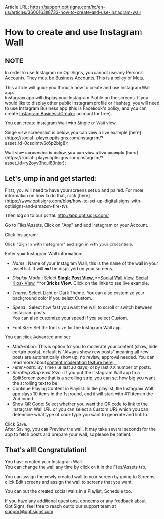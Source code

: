 Article URL: https://support.optisigns.com/hc/en-us/articles/360016388733-how-to-create-and-use-instagram-wall

# How to create and use Instagram Wall

**NOTE**  
---  
In order to use Instagram on OptiSigns, you cannot use any Personal Accounts.
They must be Business Accounts. This is a policy of Meta.  
  
This article will guide you through how to create and use Instagram Wall app.  
Instagram app will display your Instagram Profile on the screens. If you would
like to display other public Instagram profile or Hashtag, you will need to
use Instagram Business app (this is Facebook's policy, and you can create
[Instagram
Business/Creator](https://help.instagram.com/502981923235522?helpref=related)
account for free).

You can create Instagram Wall with Single or Wall view.

Singe view screenshot is below, you can view a live example
[here](https://social-
player.optisigns.com/instagram/?asset_id=0csdimtv6c6p2blg8):

Wall view screenshot is below, you can view a live example
[here](https://social-
player.optisigns.com/instagram/?asset_id=ry2oyv3hqui83njer):

## **Let's jump in and get started:**

First, you will need to have your screens set up and paired. For more
information on how to do that, click
[here](https://www.optisigns.com/blog/how-to-set-up-digital-signs-with-
optisigns-and-amazon-fire-tv).

Then log on to our portal: <http://app.optisigns.com/>

Go to Files/Assets, Click on "App" and add Instagram on your Account.

Click Instagram:

Click "Sign In with Instagram" and sign in with your credentials.

Enter your Instagram Wall information:

  * _Name_ : Name of your Instagram Wall, this is the name of the wall in your asset list. It will _**not**_ be displayed on your screens.
  * _Display Mode_ : Select [**Single Post View**](https://social-player.optisigns.com/instagram/?asset_id=y89t3dg76jewc7nec), **[Social Wall View](https://social-player.optisigns.com/instagram/?asset_id=ry2oyv3hqui83njer), [Social Kiosk View](https://social-player.optisigns.com/instagram/?asset_id=0csdimtv6c6p2blg8), **or **Bricks View**. Click on the links to see live example.
  * _Theme:_ Select Light or Dark Theme. You can also customize your background color if you select Custom.

  * _Speed_ : Select how fast you want the wall to scroll or switch between Instagram posts.  
You can also customize your speed if you select Custom.

  * Font Size: Set the font size for the Instagram Wall app.

You can click Advanced and set:

  * _Moderation:_ This is option for you to moderate your content (show, hide certain posts), default is "Always show new posts" meaning all new posts are automatically show up, no review, approval needed. You can read more about [content moderation feature here](https://support.optisigns.com/hc/en-us/articles/4403015887763).__
  * _Filter Posts:_ By Time (i.e last 30 days) or by last XX number of posts.
  * _Scrolling Strip Font Size_ : If you put the Instagram Wall app to a SplitScreen zone that is a scrolling strip, you can set how big you want the scrolling text to be.
  * Continue Playing Content in Playlist: In the playlist, the Instagram Wall app plays 10 items in the 1st round, and it will start with #11 item in the 2nd round.
  * Show QR Code: Select whether you want the QR code to link to the Instagram Wall URL or you can select a Custom URL which you can determine what type of code type you want to generate and link to.

Click Save.  
After Saving, you can Preview the wall. It may take several seconds for the
app to fetch posts and prepare your wall, so please be patient.  
  

## **That's all! Congratulation!**

You have created your Instagram Wall.  
You can change the wall any time by click on it in the Files/Assets tab.

You can assign the newly created wall to your screen by going to Screens,
click Edit screens and assign the wall to screens that you want.

You can put the created social walls in a Playlist, Schedule too.

If you have any additional questions, concerns or any feedback about
OptiSigns, feel free to reach out to our support team at
[support@optisigns.com](mailto:support@optisigns.com)

